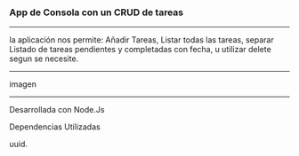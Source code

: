 ###  App de Consola con un CRUD de tareas
---


 la aplicación nos permite: Añadir Tareas, Listar todas las tareas, separar Listado de tareas pendientes y completadas con fecha, u utilizar delete segun se necesite. 
 
 ---
 imagen
 
 ---
 Desarrollada con Node.Js

 Dependencias Utilizadas 

 uuid.